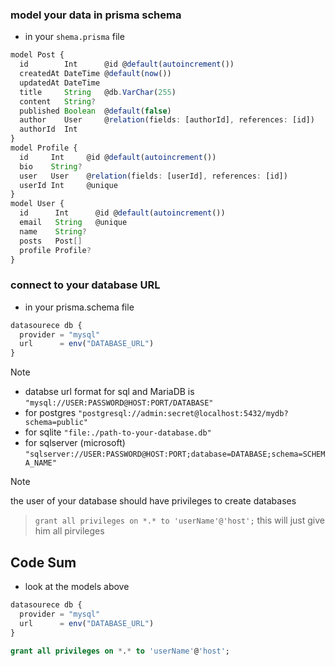 ### model your data in prisma schema
- in your `shema.prisma` file
```ts
model Post {
  id        Int      @id @default(autoincrement())
  createdAt DateTime @default(now())
  updatedAt DateTime 
  title     String   @db.VarChar(255)
  content   String?
  published Boolean  @default(false)
  author    User     @relation(fields: [authorId], references: [id])
  authorId  Int
}
model Profile {
  id     Int     @id @default(autoincrement())
  bio    String?
  user   User    @relation(fields: [userId], references: [id])
  userId Int     @unique
}
model User {
  id      Int      @id @default(autoincrement())
  email   String   @unique
  name    String?
  posts   Post[]
  profile Profile?
}
```
### connect to your database URL
- in your prisma.schema file
```ts
datasourece db {
  provider = "mysql"
  url      = env("DATABASE_URL")
}
```
> [!NOTE]
> - databse url format for sql and MariaDB is `"mysql://USER:PASSWORD@HOST:PORT/DATABASE"`
> - for postgres `"postgresql://admin:secret@localhost:5432/mydb?schema=public"`
> - for sqlite `"file:./path-to-your-database.db"`
> - for sqlserver (microsoft) `"sqlserver://USER:PASSWORD@HOST:PORT;database=DATABASE;schema=SCHEMA_NAME"`

> [!NOTE]
> the user of your database should have privileges to create databases

> `grant all privileges on *.* to 'userName'@'host';` this will just give him all pirvileges
## Code Sum
- look at the models above
```ts
datasourece db {
  provider = "mysql"
  url      = env("DATABASE_URL")
}
```
```sql
grant all privileges on *.* to 'userName'@'host';
```